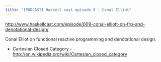 ```yaml
---
title: "[PODCAST] Haskell cast episode 9 - Conal Elliot"
---
```


<http://www.haskellcast.com/episode/009-conal-elliott-on-frp-and-denotational-design/>

Conal Elliot on functional reactive programming and denotational design. 

- Cartesian Closed Category - <http://en.wikipedia.org/wiki/Cartesian_closed_category>
